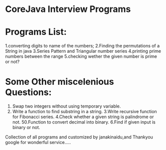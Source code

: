 # CoreJava Interview Programs

Programs List:
==============
1.converting digits to name of the numbers;
2.Finding the permutations of a String in java
3.Series Pattern and Triangular number series
4.printing prime numbers between the range
5.checking wether the given number is prime or not?





Some Other miscelenious Questions:
==================================
1. Swap two integers without using temporary variable.
2. Write a function to find  substring in a string.
3.Write recursive function for Fibonacci series.
4.Check whether a given string is palindrome or not.
50.Function to convert decimal into binary.
6.Find if given input is binary or not.



Collection of all programs and customized by janakinaidu,and Thankyou google for wonderful service.....
